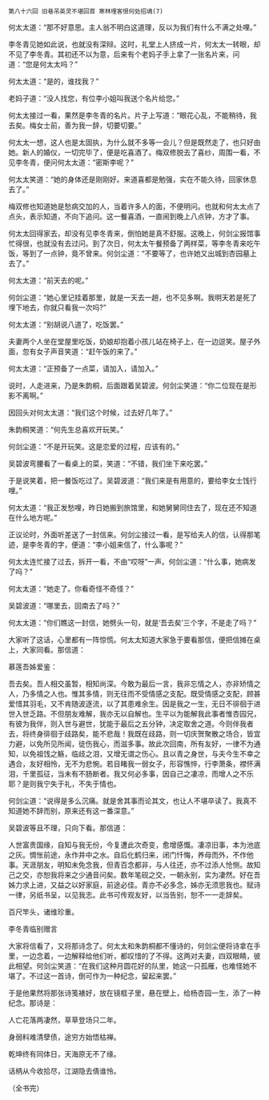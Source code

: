     第八十六回 旧巷吊英灵不堪回首 寒林埋客恨何处招魂(7) 

   何太太道：“那不好意思。主人翁不明白这道理，反以为我们有什么不满之处哩。”

   李冬青见她如此说，也就没有深辩。这时，礼堂上人挤成一片，何太太一转眼，却不见了李冬青。其初还不以为意，后来有个老妈子手上拿了一张名片来，问道：“您是何太太吗？”

   何太太道：“是的，谁找我？”

   老妈子道：“没人找您，有位李小姐叫我送个名片给您。”

   何太太接过一看，果然是李冬青的名片。片子上写道：“眼花心乱，不能稍待，我去矣。梅女士前，善为我一辞，切要切要。”

   何太太一想，这人也是太固执，为什么就不多等一会儿？但是既然走了，也只好由她。新人的婚仪，一切完毕了，便是吃喜酒了。梅双修脱去了喜纱，周围一看，不见李冬青，便问何太太道：“密斯李呢？”

   何太太笑道：“她的身体还是刚刚好。来道喜都是勉强，实在不能久待，回家休息去了。”

   梅双修也知道她是愁病交加的人，当着许多人的面，不便明问。也就和何太太点了点头，表示知道，不向下追问。这一餐喜酒，一直闹到晚上八点钟，方才了事。

   何太太回得家去，却没有见李冬青来，倒怕她是真不舒服。这晚上，何剑尘报馆事忙得很，也就没有去过问。到了次日，何太太午餐预备了两样菜，等李冬青来吃午饭，等到了一点钟，竟不曾来。何剑尘道：“不要等了，也许她又出城到杏园墓上去了。”

   何太太道：“前天去的呢。”

   何剑尘道：“她心里记挂着那里，就是一天去一趟，也不见多啊。我明天若是死了埋下地去，你就只看我一次吗?”

   何太太道：“别胡说八道了，吃饭罢。”

   夫妻两个人坐在堂屋里吃饭，奶娘却抱着小孩儿站在椅子上，在一边逗笑。屋子外面，忽有女子声音笑道：“赶午饭的来了。”

   何太太道：“正预备了一点菜，请加入，请加入。”

   说时，人走进来，乃是朱韵桐，后面跟着吴碧波。何剑尘笑道：“你二位现在是形影不离啊。”

   因回头对何太太道：“我们这个时候，过去好几年了。”

   朱韵桐笑道：“何先生总喜欢开玩笑。”

   何剑尘道：“不是开玩笑。这是恋爱的过程，应该有的。”

   吴碧波弯腰看了一看桌上的菜，笑道：“不错，我们坐下来吃罢。”

   于是说笑着，把一餐饭吃过了。吴碧波道：“我们来是有用意的，要给李女士饯行哩。”

   何太太道：“我正发愁哩，昨日她搬到旅馆里，和她舅舅同住去了，现在还不知道在什么地方呢。”

   正议论时，外面听差送了一封信来。何剑尘接过一看，是写给夫人的信，认得那笔迹，是李冬青的字，便道：“李小姐来信了，什么事呢？”

   何太太连忙接了过去，拆开一看，不由“哎呀”一声。何剑尘道：“什么事，她病发了吗？”

   何太太道：“她走了。你看奇怪不奇怪？”

   吴碧波道：“哪里去，回南去了吗？”

   何太太道：“你们瞧这一封信，她劈头一句，就是‘吾去矣’三个字，不是走了吗？”

   大家听了这话，心里都有一阵惊慌。何太太知道大家急于要看那信，便把信摊在桌上，大家同看。那信道：

   慕莲吾姊爱鉴：

   吾去矣。吾人相交虽暂，相知尚深。今敢为最后一言，我非忘情之人，亦非矫情之人，乃多情之人也。惟其多情，则无往而不受情感之支配。既受情感之支配，顾甚爱惜其羽毛，又不肯随波逐流，以了其患难余生。因是我之一生，无日不徘徊于进世入世乏路。不但朋友难解，我亦无以自解也。生平以为能解我此事者惟杏园兄，有彼为我伴，则入世与避世，犹能于最后之五分钟，决定取舍之道。今则伴我者去，将终身徘徊于歧路矣，能不悲哉！我既在歧路，则一切庆贺聚散之场合，皆宜力避，以免所见所闻，徒伤我心，而滋多事。故此次回南，所有友好，一律不为通知，以免祖饯之觞，临歧之泪，又增无谓之伤心。且以青之身世，与夫今生不幸之遇合，友好相怜，无不为悲惋。若目睹我一弱女子，形容憔悴，行李萧条，襟怀满泪，千里孤征，当未有不肠断者。我又何必多事，因自己之凄凉，而增人之不乐耶？是则我宁失于礼，不失于情也。

   何剑尘道：“说得是多么沉痛。就是舍其事而论其文，也让人不堪卒读了。我真不知道她不辞而别，原来还有这一番深意。”

   吴碧波等且不理，只向下看。那信道：

   人世富贵国缘，自知与我无份，今复遭此次奇变，愈增感慨。凄凉旧事，本为池底之灰。惆怅前途，永作井中之水。自后化鹤归来，闭门忏悔，养母而外，不作他事。天涯朋友，明知未免念我，但青百念都非，与人往还，亦不过添人怆恻。故知己之交，亦恕我将来之少通音问矣。数年笔砚之交，一朝永别，实为凄然。好在吾姊力求上进，又益之以好家庭，前途必佳。青亦不必多念，姊亦无须思我也。赋诗一律，另纸书呈，以见我志。此书可传观友好，以当告别，恕不一一走辞矣。

   百尺竿头，诸维珍重。

   李冬青临别赠言

   大家将信看了，又将那诗念了。何太太和朱韵桐都不懂诗的，何剑尘便将诗拿在手里，一边念着，一边解释给他们听，都叹惜的了不得。这两对夫妻，四双眼睛，彼此相望。何剑尘笑道：“在我们这种月圆花好的队里，她这一只孤雁，也难怪她不堪了。不过这一首诗，倒可作为一种纪念，留起来罢。”

   于是他果然将那张诗笺裱好，放在镜框子里，悬在壁上，给杨杏园一生，添了一种纪念。那诗是：

   人亡花落两凄然，草草登场只二年。

   身弱料难清孽债，途穷方始悟枯禅。

   乾坤终有同体日，天海原无不了缘。

   话柄从今收拾尽，江湖隐去倩谁怜。

   （全书完）

